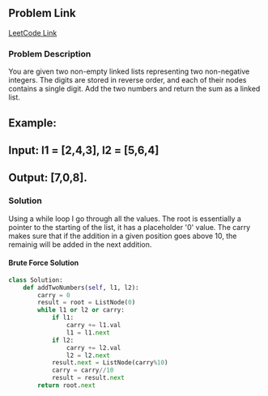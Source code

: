 ## Problem Link

[LeetCode Link](https://leetcode.com/problems/add-two-numbers/)

### Problem Description

You are given two non-empty linked lists representing two non-negative integers. 
The digits are stored in reverse order, and each of their nodes contains a single digit. 
Add the two numbers and return the sum as a linked list.

## Example:

## Input: l1 = [2,4,3], l2 = [5,6,4]
## Output: [7,0,8].

### Solution

Using a while loop I go through all the values. The root is essentially a pointer to the starting of the list, it has a placeholder '0' value.
The carry makes sure that if the addition in a given position goes above 10, the remainig will be added in the next addition.
#### Brute Force Solution
```py
class Solution:
    def addTwoNumbers(self, l1, l2):
        carry = 0
        result = root = ListNode(0)
        while l1 or l2 or carry:
            if l1:
                carry += l1.val
                l1 = l1.next
            if l2:
                carry += l2.val
                l2 = l2.next
            result.next = ListNode(carry%10)
            carry = carry//10
            result = result.next
        return root.next
```
